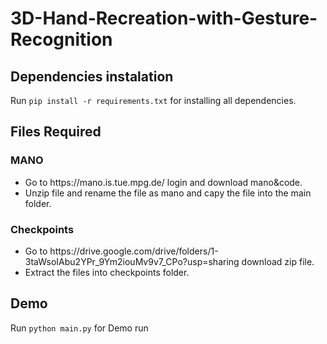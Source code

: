 # 3D-Hand-Recreation-with-Gesture-Recognition
## Dependencies instalation
Run `pip install -r requirements.txt` for installing all dependencies.
## Files Required
### MANO
<ul>
  <li> Go to https://mano.is.tue.mpg.de/ login and download mano&code.</li>
  <li> Unzip file and rename the file as mano and capy the file into the main folder.</li>
</ul>

### Checkpoints
<ul>
 <li> Go to https://drive.google.com/drive/folders/1-3taWsoIAbu2YPr_9Ym2iouMv9v7_CPo?usp=sharing download zip file.</li>
  <li> Extract the files into checkpoints folder.</li>
</ul>

## Demo
Run `python main.py` for Demo run
